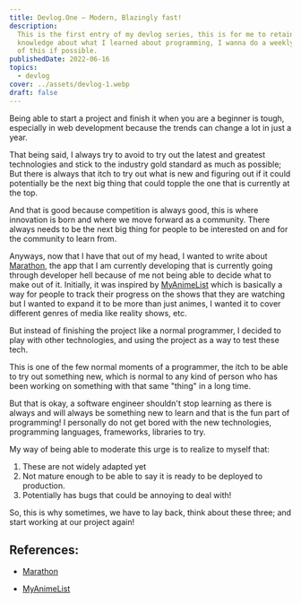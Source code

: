 ```yaml
---
title: Devlog.One — Modern, Blazingly fast!
description:
  This is the first entry of my devlog series, this is for me to retain my
  knowledge about what I learned about programming, I wanna do a weekly series
  of this if possible.
publishedDate: 2022-06-16
topics:
  - devlog
cover: ../assets/devlog-1.webp
draft: false
---
```


Being able to start a project and finish it when you are a beginner is tough,
especially in web development because the trends can change a lot in just a
year.

That being said, I always try to avoid to try out the latest and greatest
technologies and stick to the industry gold standard as much as possible; But
there is always that itch to try out what is new and figuring out if it could
potentially be the next big thing that could topple the one that is currently at
the top.

And that is good because competition is always good, this is where innovation is
born and where we move forward as a community. There always needs to be the next
big thing for people to be interested on and for the community to learn from.

Anyways, now that I have that out of my head, I wanted to write about
[Marathon], the app that I am currently developing that is currently going
through developer hell because of me not being able to decide what to make out
of it. Initially, it was inspired by [MyAnimeList] which is basically a way for
people to track their progress on the shows that they are watching but I wanted
to expand it to be more than just animes, I wanted it to cover different genres
of media like reality shows, etc.

But instead of finishing the project like a normal programmer, I decided to
play with other technologies, and using the project as a way to test these
tech.

This is one of the few normal moments of a programmer, the itch to be able to
try out something new, which is normal to any kind of person who has been working
on something with that same "thing" in a long time.

But that is okay, a software engineer shouldn't stop learning as there is always and will always be something new to learn and that is the fun part of programming! I personally do not get bored with the new technologies, programming languages, frameworks, libraries to try.

My way of being able to moderate this urge is to realize to myself that:

1. These are not widely adapted yet
2. Not mature enough to be able to say it is ready to be deployed to production.
3. Potentially has bugs that could be annoying to deal with!

So, this is why sometimes, we have to lay back, think about these three; and start working at our project again!

## References:

- [Marathon]

- [MyAnimeList]

[marathon]: https://marathon-preview.vercel.app
[myanimelist]: https://myanimelist.net/
